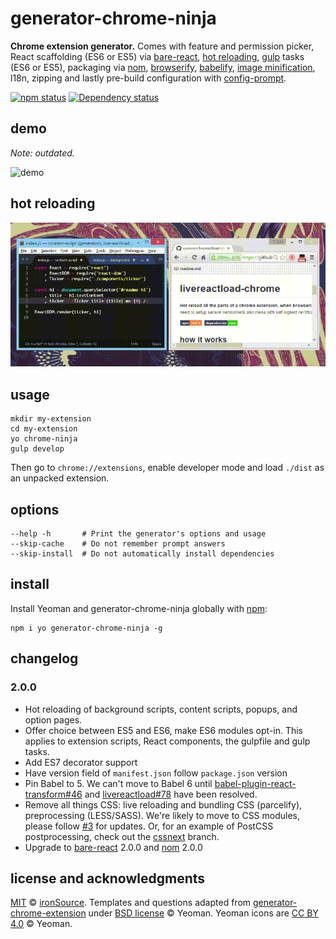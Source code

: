 # generator-chrome-ninja

**Chrome extension generator.** Comes with feature and permission picker, React scaffolding (ES6 or ES5) via [bare-react](https://github.com/ironSource/node-generator-bare-react), [hot reloading](https://github.com/vweevers/livereactload-chrome), [gulp](http://gulpjs.com) tasks (ES6 or ES5), packaging via [nom](https://github.com/ironSource/node-generator-nom), [browserify](https://github.com/substack/node-browserify), [babelify](https://github.com/babel/babelify), [image minification](https://github.com/sindresorhus/gulp-imagemin), l18n, zipping and lastly pre-build configuration with [config-prompt](https://github.com/ironSource/node-config-prompt).

[![npm status](http://img.shields.io/npm/v/generator-chrome-ninja.svg?style=flat-square)](https://www.npmjs.org/package/generator-chrome-ninja)  [![Dependency status](https://img.shields.io/david/ironsource/node-generator-chrome-ninja.svg?style=flat-square)](https://david-dm.org/ironsource/node-generator-chrome-ninja)

## demo

*Note: outdated.*

![demo](https://github.com/ironSource/node-generator-chrome-ninja/raw/master/demo.gif)

## hot reloading

![hot reloading demo](https://github.com/vweevers/livereactload-chrome/raw/master/demo.gif)

## usage

```
mkdir my-extension
cd my-extension
yo chrome-ninja
gulp develop
```

Then go to `chrome://extensions`, enable developer mode and load `./dist` as an unpacked extension.

## options

```
--help -h       # Print the generator's options and usage
--skip-cache    # Do not remember prompt answers
--skip-install  # Do not automatically install dependencies
```

## install

Install Yeoman and generator-chrome-ninja globally with [npm](https://npmjs.org):

```
npm i yo generator-chrome-ninja -g
```

## changelog

### 2.0.0

- Hot reloading of background scripts, content scripts, popups, and option pages.
- Offer choice between ES5 and ES6, make ES6 modules opt-in. This
applies to extension scripts, React components, the gulpfile and gulp tasks.
- Add ES7 decorator support
- Have version field of `manifest.json` follow `package.json` version
- Pin Babel to 5. We can't move to Babel 6 until  [babel-plugin-react-transform#46](https://github.com/gaearon/babel-plugin-react-transform/issues/46) and [livereactload#78](https://github.com/milankinen/livereactload/issues/78) have been resolved.
- Remove all things CSS: live reloading and bundling CSS (parcelify), preprocessing (LESS/SASS). We're likely to move to CSS modules, please follow [#3](https://github.com/ironSource/node-generator-chrome-ninja/issues/3) for updates. Or, for an example of PostCSS postprocessing, check out the [cssnext](https://github.com/ironSource/node-generator-chrome-ninja/tree/feature-cssnext) branch.
- Upgrade to [bare-react](https://github.com/ironSource/node-generator-bare-react) 2.0.0 and [nom](https://github.com/ironSource/node-generator-nom) 2.0.0

## license and acknowledgments

[MIT](http://opensource.org/licenses/MIT) © [ironSource](http://www.ironsrc.com/). Templates and questions adapted from [generator-chrome-extension](https://github.com/yeoman/generator-chrome-extension) under [BSD license](http://opensource.org/licenses/bsd-license.php) © Yeoman. Yeoman icons are [CC BY 4.0](http://creativecommons.org/licenses/by/4.0/) © Yeoman.
